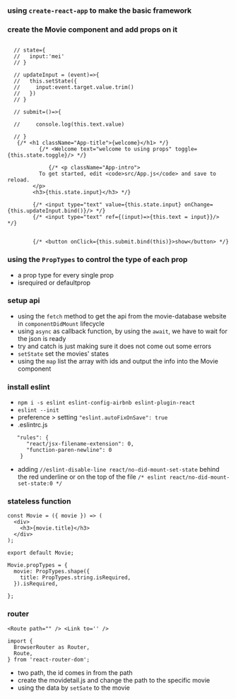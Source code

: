 ### using `create-react-app` to make the basic framework
### create the Movie component and add props on it
```

  // state={
  //   input:'mei'
  // }

  // updateInput = (event)=>{
  //   this.setState({
  //     input:event.target.value.trim()
  //   })
  // }

  // submit=()=>{

  //     console.log(this.text.value)

  // }
   {/* <h1 className="App-title">{welcome}</h1> */}
          {/* <Welcome text="welcome to using props" toggle={this.state.toggle}/> */}

             {/* <p className="App-intro">
          To get started, edit <code>src/App.js</code> and save to reload.
        </p>
        <h3>{this.state.input}</h3> */}

        {/* <input type="text" value={this.state.input} onChange={this.updateInput.bind()}/> */}
        {/* <input type="text" ref={(input)=>{this.text = input}}/> */}


        {/* <button onClick={this.submit.bind(this)}>show</button> */}
```
### using the `PropTypes` to control the type of each prop
* a prop type for every single prop
* isrequired or defaultprop
### setup api
* using the `fetch` method to get the api from the movie-database website in `componentDidMount` lifecycle
* using `async` as callback function, by using the `await`, we have to wait for the json is ready
* try and catch is just making sure it does not come out some errors
* `setState` set the movies' states
* using the `map` list the array with ids and output the info into the Movie component

### install eslint
* `npm i -s eslint eslint-config-airbnb eslint-plugin-react`
* `eslint --init` 
* preference > setting `"eslint.autoFixOnSave": true`
* .eslintrc.js 
```
   "rules": {
      "react/jsx-filename-extension": 0,
      "function-paren-newline": 0
    }
```
* adding `//eslint-disable-line react/no-did-mount-set-state` behind the red underline or on the top of the file `/* eslint react/no-did-mount-set-state:0 */`

### stateless function
```
const Movie = ({ movie }) => (
  <div>
    <h3>{movie.title}</h3>
  </div>
);

export default Movie;

Movie.propTypes = {
  movie: PropTypes.shape({
    title: PropTypes.string.isRequired,
  }).isRequired,

};
```
### router 
`<Route path="" /> <Link to='' />`
```
import {
  BrowserRouter as Router,
  Route,
} from 'react-router-dom';

```
* two path, the id comes in from the path
* create the movidetail.js and change the path to the specific movie
* using the data by `setSate` to the movie

###
